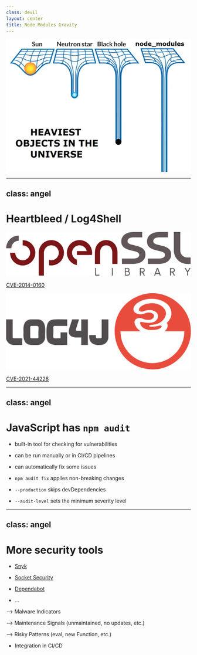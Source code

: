 ```yaml
---
class: devil
layout: center
title: Node Modules Gravity
---
```


![Node Modules Gravity](./node_modules.webp)

<!--
D: JS package manager download the entire internet for every project.
  - unknown sources
  - vulnerabilities

A: same problem for Maven and NuGet.
  - npm audit
  - exploit database
  - support on GitHub
-->

---
class: angel
---

# Heartbleed / Log4Shell

<div class="flex flex-col items-center">

<img class="max-w-[400px]" src="./openssl_logo_library.svg" />

<a href="https://www.cve.org/CVERecord?id=CVE-2014-0160">CVE-2014-0160</a>

<img class="max-w-[400px]" src="./Apache_Log4j_Logo.svg" />

<a href="https://www.cve.org/CVERecord?id=CVE-2021-44228">CVE-2021-44228</a>

</div>

<!--
CVE - Common Vulnerabilities and Exposure

A: Problem is not unique to JavaScript
  - Heartbleed Exploit
    - OpenSSL vulnerability
    - allows reading memory of the server
  - Log4Shell
    - Log4j (Logging for Java) vulnerability
    - allows remote code execution
-->

---
class: angel
---

# JavaScript has `npm audit`

- built-in tool for checking for vulnerabilities

- can be run manually or in CI/CD pipelines

- can automatically fix some issues

<v-click>

- `npm audit fix` applies non-breaking changes

- `--production` skips devDependencies

- `--audit-level` sets the minimum severity level

</v-click>

<!--
A: npm audit
  - not all vulnerabilities are critical
  - not all vulnerabilities are automatically exploitable

A: This should be just the first point for an audit chain.
  - run in Docker container (isolated environment)
  - check with Docker security tools
  - run Serverless / run on checked infrastructure
-->

---
class: angel
---

# More security tools

- [Snyk](https://snyk.io/)

- [Socket Security](https://socket.dev/)

- [Dependabot](https://dependabot.com/)

- ...

<v-click>

--> Malware Indicators

--> Maintenance Signals (unmaintained, no updates, etc.)

--> Risky Patterns (eval, new Function, etc.)

- Integration in CI/CD

</v-click>
